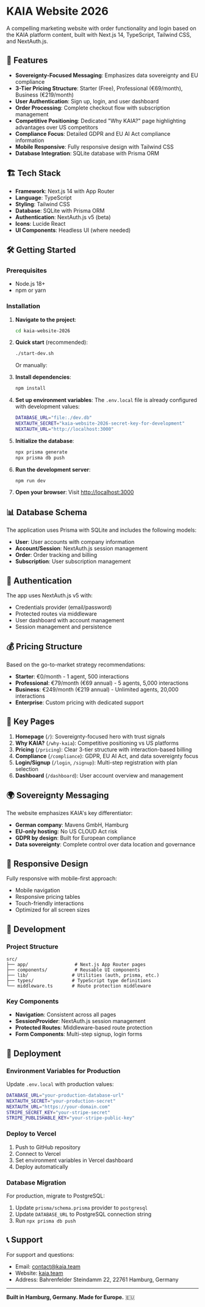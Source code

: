 # KAIA Website 2026

A compelling marketing website with order functionality and login based on the KAIA platform content, built with Next.js 14, TypeScript, Tailwind CSS, and NextAuth.js.

## 🚀 Features

- **Sovereignty-Focused Messaging**: Emphasizes data sovereignty and EU compliance
- **3-Tier Pricing Structure**: Starter (Free), Professional (€69/month), Business (€219/month) 
- **User Authentication**: Sign up, login, and user dashboard
- **Order Processing**: Complete checkout flow with subscription management
- **Competitive Positioning**: Dedicated "Why KAIA?" page highlighting advantages over US competitors
- **Compliance Focus**: Detailed GDPR and EU AI Act compliance information
- **Mobile Responsive**: Fully responsive design with Tailwind CSS
- **Database Integration**: SQLite database with Prisma ORM

## 🏗️ Tech Stack

- **Framework**: Next.js 14 with App Router
- **Language**: TypeScript
- **Styling**: Tailwind CSS
- **Database**: SQLite with Prisma ORM
- **Authentication**: NextAuth.js v5 (beta)
- **Icons**: Lucide React
- **UI Components**: Headless UI (where needed)

## 🛠️ Getting Started

### Prerequisites

- Node.js 18+ 
- npm or yarn

### Installation

1. **Navigate to the project**:
   ```bash
   cd kaia-website-2026
   ```

2. **Quick start** (recommended):
   ```bash
   ./start-dev.sh
   ```
   
   Or manually:

3. **Install dependencies**:
   ```bash
   npm install
   ```

4. **Set up environment variables**:
   The `.env.local` file is already configured with development values:
   ```bash
   DATABASE_URL="file:./dev.db"
   NEXTAUTH_SECRET="kaia-website-2026-secret-key-for-development"
   NEXTAUTH_URL="http://localhost:3000"
   ```

3. **Initialize the database**:
   ```bash
   npx prisma generate
   npx prisma db push
   ```

4. **Run the development server**:
   ```bash
   npm run dev
   ```

5. **Open your browser**:
   Visit [http://localhost:3000](http://localhost:3000)

## 📊 Database Schema

The application uses Prisma with SQLite and includes the following models:

- **User**: User accounts with company information
- **Account/Session**: NextAuth.js session management
- **Order**: Order tracking and billing
- **Subscription**: User subscription management

## 🔐 Authentication

The app uses NextAuth.js v5 with:
- Credentials provider (email/password)
- Protected routes via middleware
- User dashboard with account management
- Session management and persistence

## 💰 Pricing Structure

Based on the go-to-market strategy recommendations:

- **Starter**: €0/month - 1 agent, 500 interactions
- **Professional**: €79/month (€69 annual) - 5 agents, 5,000 interactions  
- **Business**: €249/month (€219 annual) - Unlimited agents, 20,000 interactions
- **Enterprise**: Custom pricing with dedicated support

## 🎨 Key Pages

1. **Homepage** (`/`): Sovereignty-focused hero with trust signals
2. **Why KAIA?** (`/why-kaia`): Competitive positioning vs US platforms
3. **Pricing** (`/pricing`): Clear 3-tier structure with interaction-based billing
4. **Compliance** (`/compliance`): GDPR, EU AI Act, and data sovereignty focus
5. **Login/Signup** (`/login`, `/signup`): Multi-step registration with plan selection
6. **Dashboard** (`/dashboard`): User account overview and management

## 🌍 Sovereignty Messaging

The website emphasizes KAIA's key differentiator:

- **German company**: Mavens GmbH, Hamburg
- **EU-only hosting**: No US CLOUD Act risk
- **GDPR by design**: Built for European compliance
- **Data sovereignty**: Complete control over data location and governance

## 📱 Responsive Design

Fully responsive with mobile-first approach:
- Mobile navigation
- Responsive pricing tables
- Touch-friendly interactions
- Optimized for all screen sizes

## 🔧 Development

### Project Structure

```
src/
├── app/                 # Next.js App Router pages
├── components/          # Reusable UI components
├── lib/                # Utilities (auth, prisma, etc.)
├── types/              # TypeScript type definitions
└── middleware.ts       # Route protection middleware
```

### Key Components

- **Navigation**: Consistent across all pages
- **SessionProvider**: NextAuth.js session management
- **Protected Routes**: Middleware-based route protection
- **Form Components**: Multi-step signup, login forms

## 🚀 Deployment

### Environment Variables for Production

Update `.env.local` with production values:

```bash
DATABASE_URL="your-production-database-url"
NEXTAUTH_SECRET="your-production-secret"
NEXTAUTH_URL="https://your-domain.com"
STRIPE_SECRET_KEY="your-stripe-secret"
STRIPE_PUBLISHABLE_KEY="your-stripe-public-key"
```

### Deploy to Vercel

1. Push to GitHub repository
2. Connect to Vercel
3. Set environment variables in Vercel dashboard
4. Deploy automatically

### Database Migration

For production, migrate to PostgreSQL:

1. Update `prisma/schema.prisma` provider to `postgresql`
2. Update `DATABASE_URL` to PostgreSQL connection string
3. Run `npx prisma db push`

## 📞 Support

For support and questions:
- Email: contact@kaia.team
- Website: [kaia.team](https://kaia.team)
- Address: Bahrenfelder Steindamm 22, 22761 Hamburg, Germany

---

**Built in Hamburg, Germany. Made for Europe.** 🇪🇺